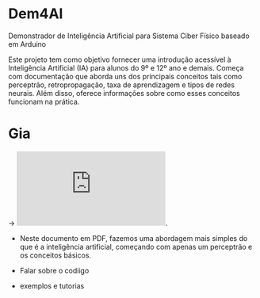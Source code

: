 # Dem4AI
Demonstrador de Inteligência Artificial para Sistema Ciber Físico baseado em Arduino


Este projeto tem como objetivo fornecer uma introdução acessível à Inteligência Artificial (IA) para alunos do 9º e 12º ano e demais. Começa com documentação que aborda uns dos principais conceitos tais como perceptrão, retropropagação, taxa de aprendizagem e tipos de redes neurais. Além disso, oferece informações sobre como esses conceitos funcionam na prática.


# Gia 

-> ![1. Introdução à Inteligência Artificial](https://github.com/ipleiria-robotics/Dem4AI/blob/main/1_Documentos/Dem4AI%20-%20Introdu%C3%A7%C3%A3o%20%C3%A0%20Intelig%C3%AAncia%20Artificial.pdf).

- Neste documento em PDF, fazemos uma abordagem mais simples do que é a inteligência artificial, começando com apenas um perceptrão e os conceitos básicos.


- Falar sobre o codiigo 
- exemplos e tutorias 

